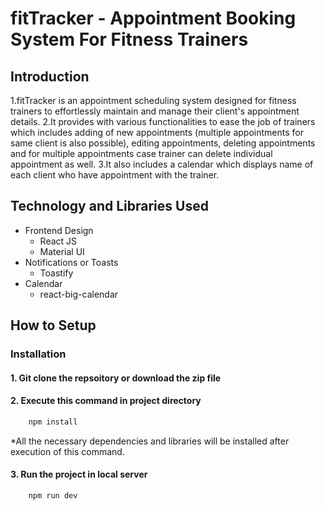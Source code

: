 # fitTracker - Appointment Booking System For Fitness Trainers #

## Introduction ##

1.fitTracker is an appointment scheduling system designed for fitness trainers to effortlessly maintain and manage their client's appointment details.
2.It provides with various functionalities to ease the job of trainers which includes adding of new appointments (multiple appointments for same client is also possible), editing appointments, deleting appointments and for multiple appointments case trainer can delete individual appointment as well.
3.It also includes a calendar which displays name of each client who have appointment with the trainer.

## Technology and Libraries Used ##
- Frontend Design
   - React JS
   - Material UI                  
- Notifications or Toasts
   - Toastify
- Calendar
   - react-big-calendar

## How to Setup ##

### Installation ###
#### 1. Git clone the repsoitory or download the zip file ####
#### 2. Execute this command in project directory ####
```js
    npm install
```
*All the necessary dependencies and libraries will be installed after execution of this command.
#### 3. Run the project in local server ####
```js
    npm run dev
```

